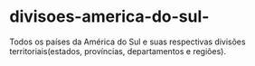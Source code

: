 # divisoes-america-do-sul-
Todos os países da América do Sul e suas respectivas divisões territoriais(estados, províncias, departamentos e regiões).
